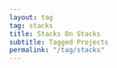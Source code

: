 ```yaml
---
layout: tag
tag: stacks
title: Stacks On Stacks
subtitle: Tagged Projects
permalink: "/tag/stacks"
---
```

